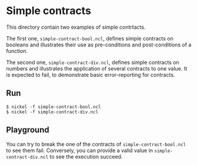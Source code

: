 # Simple contracts

This directory contain two examples of simple contrtacts.

The first one, `simple-contract-bool.ncl`, defines simple contracts on booleans
and illustrates their use as pre-conditions and post-conditions of a function.

The second one, `simple-contract-div.ncl`, defines simple contracts on numbers
and illustrates the application of several contracts to one value. It is
expected to fail, to demonstrate basic error-reporting for contracts.

## Run

```
$ nickel -f simple-contract-bool.ncl
$ nickel -f simple-contract-div.ncl
```

## Playground

You can try to break the one of the contracts of `simple-contract-bool.ncl` to
see them fail. Conversely, you can provide a valid value in
`simple-contract-div.ncl` to see the execution succeed.
